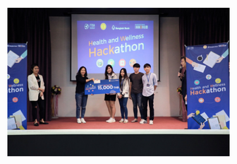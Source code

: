 ![alt text](https://github.com/kennaruk/my-personal-portfolio/blob/master/achievement/2018/health-and-wellness-bbl/2nd-place.jpg?raw=true)
